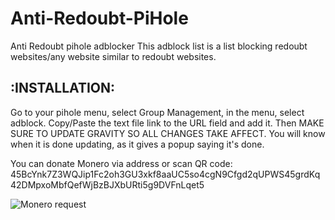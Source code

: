 # Anti-Redoubt-PiHole
Anti Redoubt pihole adblocker
This adblock list is a list blocking redoubt websites/any website similar to redoubt websites. 
## :INSTALLATION:
Go to your pihole menu, select Group Management, in the menu, select adblock. Copy/Paste the text file link to the URL field and add it. Then MAKE SURE TO UPDATE GRAVITY SO ALL CHANGES TAKE AFFECT. You will know when it is done updating, as it gives a popup saying it's done.

You can donate Monero via address or scan QR code: 45BcYnk7Z3WQJip1Fc2oh3GU3xkf8aaUC5so4cgN9Cfgd2qUPWS45grdKq42DMpxoMbfQefWjBzBJXbURti5g9DVFnLqet5

![Monero request](https://user-images.githubusercontent.com/62585440/113642260-ee173780-966e-11eb-91dd-c414ae01498c.png)



